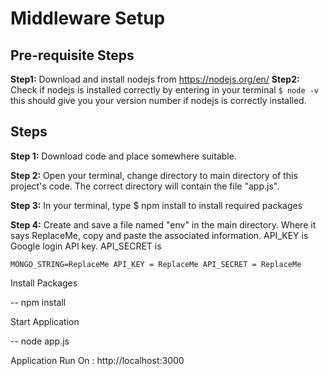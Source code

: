 # Middleware Setup

## Pre-requisite Steps
**Step1:**
Download and install nodejs from https://nodejs.org/en/
**Step2:**
Check if nodejs is installed correctly by entering in your terminal
`$ node -v`
this should give you your version number if nodejs is correctly installed.

## Steps
**Step 1:** 
Download code and place somewhere suitable.

**Step 2:** 
Open your terminal, change directory to main directory of this project's code. The correct directory will contain the file "app.js".

**Step 3:**
In your terminal, type
$ npm install
to install required packages

**Step 4:**
Create and save a file named "env" in the main directory. Where it says ReplaceMe, copy and paste the associated information.
API_KEY is Google login API key.
API_SECRET is 

`MONGO_STRING=ReplaceMe
  API_KEY = ReplaceMe
    API_SECRET = ReplaceMe`


Install Packages

-- npm install

Start Application

-- node app.js

Application Run On : http://localhost:3000
